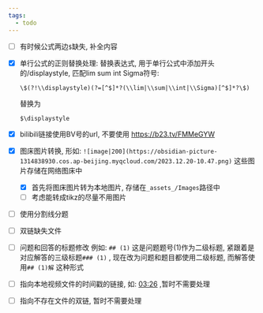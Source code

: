 ```yaml
---
tags:
  - todo
---
```

- [ ] 有时候公式两边`$`缺失, 补全内容
- [x] 单行公式的正则替换处理: 
		替换表达式, 用于单行公式中添加开头的/displaystyle, 匹配lim sum int Sigma符号:
	```
	\$(?!\\displaystyle)(?=[^$]*?(\\lim|\\sum|\\int|\\Sigma)[^$]*?\$)
	```
	替换为
	```
	$\displaystyle
	```
- [x] bilibili链接使用BV号的url, 不要使用 https://b23.tv/FMMeGYW 
- [x] 图床图片转换, 形如: `![image|200](https://obsidian-picture-1314838930.cos.ap-beijing.myqcloud.com/2023.12.20-10.47.png)` 这些图片存储在网络图床中
	- [x] 首先将图床图片转为本地图片, 存储在`_assets_/Images`路径中
	- [ ] 考虑能转成tikz的尽量不用图片
- [ ] 使用分割线分题
- [ ] 双链缺失文件
- [ ] 问题和回答的标题修改
	例如: `## (1)` 这是问题题号(1)作为二级标题, 紧跟着是对应解答的三级标题`### (1)` , 现在改为问题和题目都使用二级标题, 而解答使用`## (1)解` 这种形式
- [ ] 指向本地视频文件的时间戳的链接, 如: [03:26](file:///C:/Users/wangpanfeng/Videos/01.%E6%95%B0%E5%AD%A6%E4%B8%80/08.2021%E5%B9%B4%E6%95%B0%E4%B8%80%E7%9C%9F%E9%A2%98/01.2021%E5%B9%B4%E8%80%83%E7%A0%94%E6%95%B0%E5%AD%A6%E7%9C%9F%E9%A2%98%E9%80%89%E6%8B%A9%E9%A2%98%EF%BC%88%E6%95%B0%E4%B8%80%EF%BC%89.mp4#t=03:26) ,暂时不需要处理
- [ ] 指向不存在文件的双链, 暂时不需要处理

